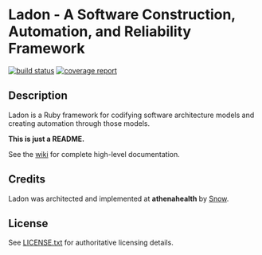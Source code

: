 # Ladon - A Software Construction, Automation, and Reliability Framework

[![build status](https://gitlab.athenahealth.com/ssnow/ladon/badges/master/build.svg)](https://gitlab.athenahealth.com/ssnow/ladon/commits/master) [![coverage report](https://gitlab.athenahealth.com/ssnow/ladon/badges/master/coverage.svg)](https://gitlab.athenahealth.com/ssnow/ladon/commits/master)

## Description

Ladon is a Ruby framework for codifying software architecture models and creating automation through those models.

**This is just a README.** 

See the [wiki](https://gitlab.athenahealth.com/ssnow/ladon/wikis/home) for complete high-level documentation.

## Credits

Ladon was architected and implemented at **athenahealth** by [Snow](https://github.com/imjonsnooow).

## License

See [LICENSE.txt](LICENSE.txt) for authoritative licensing details.   